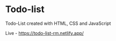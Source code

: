 # Todo-list

Todo-List created with HTML, CSS and JavaScript

Live - https://todo-list-rm.netlify.app/

